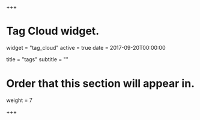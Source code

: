 +++
# Tag Cloud widget.
widget = "tag_cloud"
active = true
date = 2017-09-20T00:00:00

title = "tags"
subtitle = ""

# Order that this section will appear in.
weight = 7

+++
